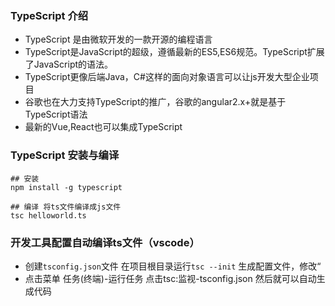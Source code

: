 ### TypeScript 介绍

- TypeScript 是由微软开发的一款开源的编程语言
- TypeScript是JavaScript的超级，遵循最新的ES5,ES6规范。TypeScript扩展了JavaScript的语法。
- TypeScript更像后端Java，C#这样的面向对象语言可以让js开发大型企业项目
- 谷歌也在大力支持TypeScript的推广，谷歌的angular2.x+就是基于TypeScript语法
- 最新的Vue,React也可以集成TypeScript

### TypeScript 安装与编译

```shell
## 安装
npm install -g typescript

## 编译 将ts文件编译成js文件
tsc helloworld.ts
```

### 开发工具配置自动编译ts文件（vscode）

- 创建`tsconfig.json`文件  在项目根目录运行`tsc --init` 生成配置文件，修改“
- 点击菜单 任务(终端)-运行任务   点击tsc:监视-tsconfig.json 然后就可以自动生成代码

















